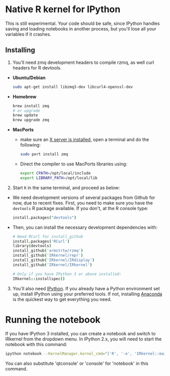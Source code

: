 # Native R kernel for IPython

This is still experimental. Your code should be safe,
since IPython handles saving and loading notebooks in another process, but
you'll lose all your variables if it crashes.

## Installing

1. You'll need zmq development headers to compile rzmq, as well curl headers
   for R devtools.

  * **Ubuntu/Debian**

    ```bash
    sudo apt-get install libzmq3-dev libcurl4-openssl-dev
    ```

  * **Homebrew**

    ```bash
    brew install zmq
    # or upgrade
    brew update
    brew upgrade zmq
    ```

  * **MacPorts**

    * make sure an [X server is installed](http://xquartz.macosforge.org/),
      open a terminal and do the following:

        ```bash
        sudo port install zmq
        ```

    * Direct the compiler to use MacPorts libraries using:

        ```bash
        export CPATH=/opt/local/include
        export LIBRARY_PATH=/opt/local/lib
        ```

2. Start `R` in the same terminal, and proceed as below:

  * We need development versions of several packages from Github for now,
    due to recent fixes. First, you need to make sure you have the `devtools`
    R package available. If you don't, at the R console type:

    ```coffee
    install.packages("devtools")
    ```

  * Then, you can install the necessary development dependencies with:

    ```coffee
    # Need RCurl for install_github
    install.packages('RCurl')
    library(devtools)
    install_github('armstrtw/rzmq')
    install_github('IRkernel/repr')
    install_github('IRkernel/IRdisplay')
    install_github('IRkernel/IRkernel')

    # Only if you have IPython 3 or above installed:
    IRkernel::installspec()
    ```

3. You'll also need [IPython](http://ipython.org/). If you already have a
   Python environment set up, install IPython using your preferred tools. If
   not, installing [Anaconda](http://continuum.io/downloads) is the quickest
   way to get everything you need.

# Running the notebook

If you have IPython 3 installed, you can create a notebook and switch to
IRkernel from the dropdown menu. In IPython 2.x, you will need to start the
notebook with this command:

```bash
ipython notebook --KernelManager.kernel_cmd="['R', '-e', 'IRkernel::main()', '--args', '{connection_file}']"
```

You can also substitute 'qtconsole' or 'console' for 'notebook' in this command.
